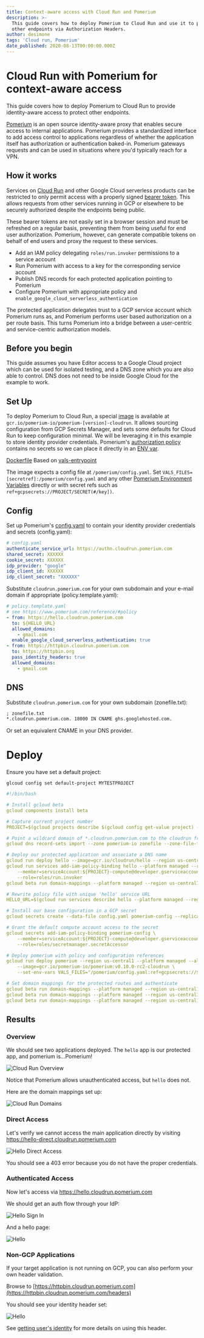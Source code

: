 ```yaml
---
title: Context-aware access with Cloud Run and Pomerium
description: >-
  This guide covers how to deploy Pomerium to Cloud Run and use it to protect
  other endpoints via Authorization Headers.
author: desimone
tags: 'Cloud run, Pomerium'
date_published: 2020-08-13T00:00:00.000Z
---
```


# Cloud Run with Pomerium for context-aware access

This guide covers how to deploy Pomerium to Cloud Run to provide identity-aware access to protect other endpoints. 

[Pomerium](https://www.pomerium.com) is an open source identity-aware proxy that enables secure access to internal applications. Pomerium provides a standardized interface to add access control to applications regardless of whether the application itself has authorization or authentication baked-in. Pomerium gateways  requests and can be used in situations where you'd typically reach for a VPN.

## How it works

Services on [Cloud Run](https://cloud.google.com/run) and other Google Cloud serverless products can be restricted to only permit access with a properly signed [bearer token](https://cloud.google.com/run/docs/authenticating/service-to-service). This allows requests from other services running in GCP or elsewhere to be securely authorized despite the endpoints being public.

These bearer tokens are not easily set in a browser session and must be refreshed on a regular basis, preventing them from being useful for end user authorization. Pomerium, however, can generate compatible tokens on behalf of end users and proxy the request to these services.

- Add an IAM policy delegating `roles/run.invoker` permissions to a service account
- Run Pomerium with access to a key for the corresponding service account
- Publish DNS records for each protected application pointing to Pomerium
- Configure Pomerium with appropriate policy and `enable_google_cloud_serverless_authentication`

The protected application delegates trust to a GCP service account which Pomerium runs as, and Pomerium performs user based authorization on a per route basis. This turns Pomerium into a bridge between a user-centric and service-centric authorization models.

## Before you begin

This guide assumes you have Editor access to a Google Cloud project which can be used for isolated testing, and a DNS zone which you are also able to control. DNS does not need to be inside Google Cloud for the example to work.

## Set Up

To deploy Pomerium to Cloud Run, a special [image](https://console.cloud.google.com/gcr/images/pomerium-io/GLOBAL/pomerium) is available at `gcr.io/pomerium-io/pomerium-[version]-cloudrun`. It allows sourcing configuration from GCP Secrets Manager, and sets some defaults for Cloud Run to keep configuration minimal. We will be leveraging it in this example to store identity provider credentials. Pomerium's [authorization policy](https://www.pomerium.com/reference/#policy) contains no secrets so we can place it directly in an [ENV var](https://www.pomerium.io/reference/#configuration-settings).

[Dockerfile](https://github.com/pomerium/pomerium/blob/master/.github/Dockerfile-cloudrun) Based on [vals-entrypoint](https://github.com/pomerium/vals-entrypoint)

The image expects a config file at `/pomerium/config.yaml`. Set `VALS_FILES=[secretref]:/pomerium/config.yaml` and any other [Pomerium Environment Variables](https://www.pomerium.io/reference/#configuration-settings) directly or with secret refs such as `ref+gcpsecrets://PROJECT/SECRET(#/key])`.

## Config

Set up Pomerium's [config.yaml](https://www.pomerium.com/reference/#shared-settings) to contain your identity provider credentials and secrets (config.yaml):

```yaml
# config.yaml
authenticate_service_url: https://authn.cloudrun.pomerium.com
shared_secret: XXXXXX
cookie_secret: XXXXXX
idp_provider: "google"
idp_client_id: XXXXXX
idp_client_secret: "XXXXXX"
```

Substitute `cloudrun.pomerium.com` for your own subdomain and your e-mail domain if appropriate (policy.template.yaml):

```yaml
# policy.template.yaml
# see https://www.pomerium.com/reference/#policy
- from: https://hello.cloudrun.pomerium.com
  to: ${HELLO_URL}
  allowed_domains:
    - gmail.com
  enable_google_cloud_serverless_authentication: true
- from: https://httpbin.cloudrun.pomerium.com
  to: https://httpbin.org
  pass_identity_headers: true
  allowed_domains:
    - gmail.com
```

## DNS

Substitute `cloudrun.pomerium.com` for your own subdomain (zonefile.txt):

```txt
; zonefile.txt
*.cloudrun.pomerium.com. 18000 IN CNAME ghs.googlehosted.com.
```

Or set an equivalent CNAME in your DNS provider.

# Deploy

Ensure you have set a default project:

```shell
glcoud config set default-project MYTESTPROJECT
```

```yaml
#!/bin/bash

# Install gcloud beta
gcloud components install beta

# Capture current project number
PROJECT=$(gcloud projects describe $(gcloud config get-value project) --format='get(projectNumber)')

# Point a wildcard domain of *.cloudrun.pomerium.com to the cloudrun front end
gcloud dns record-sets import --zone pomerium-io zonefile --zone-file-format

# Deploy our protected application and associate a DNS name
gcloud run deploy hello --image=gcr.io/cloudrun/hello --region us-central1 --platform managed --no-allow-unauthenticated
gcloud run services add-iam-policy-binding hello --platform managed --region us-central1 \
    --member=serviceAccount:${PROJECT}-compute@developer.gserviceaccount.com \
    --role=roles/run.invoker
gcloud beta run domain-mappings --platform managed --region us-central1 create --service=hello --domain hello-direct.cloudrun.pomerium.com

# Rewrite policy file with unique 'hello' service URL
HELLO_URL=$(gcloud run services describe hello --platform managed --region us-central1 --format 'value(status.address.url)') envsubst <policy.template.yaml >policy.yaml

# Install our base configuration in a GCP secret
gcloud secrets create --data-file config.yaml pomerium-config --replication-policy automatic

# Grant the default compute account access to the secret
gcloud secrets add-iam-policy-binding pomerium-config \
    --member=serviceAccount:${PROJECT}-compute@developer.gserviceaccount.com \
    --role=roles/secretmanager.secretAccessor

# Deploy pomerium with policy and configuration references
gcloud run deploy pomerium --region us-central1 --platform managed --allow-unauthenticated --max-instances 1 \
    --image=gcr.io/pomerium-io/pomerium:v0.10.0-rc2-cloudrun \
    --set-env-vars VALS_FILES="/pomerium/config.yaml:ref+gcpsecrets://${PROJECT}/pomerium-config",POLICY=$(base64 policy.yaml)

# Set domain mappings for the protected routes and authenticate
gcloud beta run domain-mappings --platform managed --region us-central1 create --service=pomerium --domain hello.cloudrun.pomerium.com
gcloud beta run domain-mappings --platform managed --region us-central1 create --service=pomerium --domain authn.cloudrun.pomerium.com
gcloud beta run domain-mappings --platform managed --region us-central1 create --service=pomerium --domain httpbin.cloudrun.pomerium.com
```

## Results

### Overview

We should see two applications deployed. The `hello` app is our protected app, and pomerium is...Pomerium!

![Cloud Run Overview](./cloudrun-overview.png)

Notice that Pomerium allows unauthenticated access, but `hello` does not.

Here are the domain mappings set up:

![Cloud Run Domains](./cloudrun-domains.png)

### Direct Access

Let's verify we cannot access the main application directly by visiting <https://hello-direct.cloudrun.pomerium.com>

![Hello Direct Access](./hello-direct.png)

You should see a 403 error because you do not have the proper credentials.

### Authenticated Access

Now let's access via <https://hello.cloudrun.pomerium.com>

We should get an auth flow through your IdP:

![Hello Sign In](./hello-signin.png)

And a hello page:

![Hello](./hello-success.png)

### Non-GCP Applications

If your target application is not running on GCP, you can also perform your own header validation.

Browse to [https://httpbin.cloudrun.pomerium.com](https://httpbin.cloudrun.pomerium.com/headers)

You should see your identity header set:

![Hello](./headers.png)

See [getting user's identity](../docs/topics/getting-users-identity.md) for more details on using this header.
